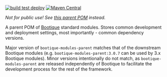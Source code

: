 <!--
  Licensed to ObjectStyle LLC under one
  or more contributor license agreements.  See the NOTICE file
  distributed with this work for additional information
  regarding copyright ownership.  The ObjectStyle LLC licenses
  this file to you under the Apache License, Version 2.0 (the
  "License"); you may not use this file except in compliance
  with the License.  You may obtain a copy of the License at

    http://www.apache.org/licenses/LICENSE-2.0

  Unless required by applicable law or agreed to in writing,
  software distributed under the License is distributed on an
  "AS IS" BASIS, WITHOUT WARRANTIES OR CONDITIONS OF ANY
  KIND, either express or implied.  See the License for the
  specific language governing permissions and limitations
  under the License.
  -->

[![build test deploy](https://github.com/bootique/bootique-modules-parent/actions/workflows/maven.yml/badge.svg)](https://github.com/bootique/bootique-modules-parent/actions/workflows/maven.yml)
[![Maven Central](https://img.shields.io/maven-central/v/io.bootique.modules.parent/bootique-modules-parent.svg?colorB=brightgreen)](https://search.maven.org/artifact/io.bootique.modules.parent/bootique-modules-parent/)

_Not for public use! See [this parent POM](https://github.com/bootique/bootique-parent) instead._

A parent POM of [Bootique](http://bootique.io) standard modules. Stores common development and deployment settings,
most importantly - common dependency versions. 

Major version of `bootique-modules-parent` matches that of the downstream Bootique modules (e.g. 
`bootique-modules-parent:3.0.7` can be used by 3.x Bootique modules). Minor versions intentionally do not match, as 
`bootique-modules-parent` are released independently of Bootique to facilitate the development process for the rest of
the framework.
